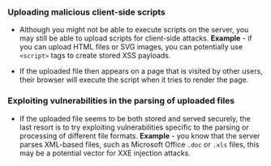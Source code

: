 ### Uploading malicious client-side scripts
- Although you might not be able to execute scripts on the server, you may still be able to upload scripts for client-side attacks.
**Example** - 
if you can upload HTML files or SVG images, you can potentially use `<script>` tags to create stored XSS payloads.

- If the uploaded file then appears on a page that is visited by other users, their browser will execute the script when it tries to render the page.

### Exploiting vulnerabilities in the parsing of uploaded files
- If the uploaded file seems to be both stored and served securely, the last resort is to try exploiting vulnerabilities specific to the parsing or processing of different file formats.
**Example** - 
you know that the server parses XML-based files, such as Microsoft Office `.doc` or `.xls` files, this may be a potential vector for XXE injection attacks.


